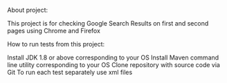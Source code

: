 About project:

This project is for checking Google Search Results on first and second pages using Chrome and Firefox


How to run tests from this project:

Install JDK 1.8 or above corresponding to your OS
Install Maven command line utility corresponding to your OS
Clone repository with source code via Git
To run each test separately use xml files